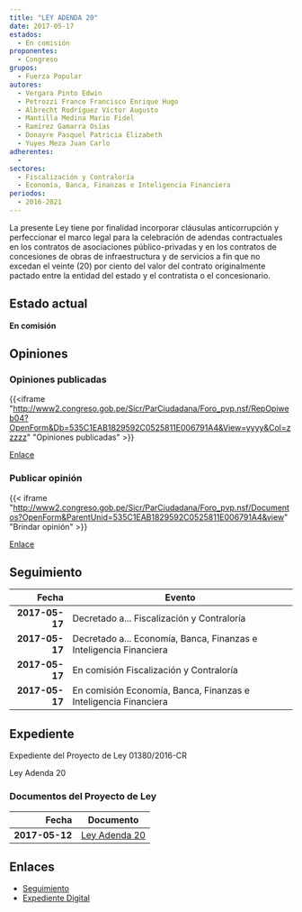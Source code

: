 ```yaml
---
title: "LEY ADENDA 20"
date: 2017-05-17
estados: 
  - En comisión
proponentes: 
  - Congreso
grupos: 
  - Fuerza Popular
autores: 
  - Vergara Pinto Edwin
  - Petrozzi Franco Francisco Enrique Hugo
  - Albrecht Rodríguez Víctor Augusto
  - Mantilla Medina Mario Fidel
  - Ramírez Gamarra Osías
  - Donayre Pasquel Patricia Elizabeth
  - Yuyes Meza Juan Carlo
adherentes: 
  - 
sectores: 
  - Fiscalización y Contraloría
  - Economía, Banca, Finanzas e Inteligencia Financiera
periodos: 
  - 2016-2021
---
```


La presente Ley tiene por finalidad incorporar cláusulas anticorrupción y perfeccionar el marco legal para la celebración de adendas contractuales en los contratos de asociaciones público-privadas y en los contratos de concesiones de obras de infraestructura y de servicios a fin que no excedan el veinte (20) por ciento del valor del contrato originalmente pactado entre la entidad del estado y el contratista o el concesionario.


## Estado actual

**En comisión**

## Opiniones

### Opiniones publicadas

{{<iframe "http://www2.congreso.gob.pe/Sicr/ParCiudadana/Foro_pvp.nsf/RepOpiweb04?OpenForm&Db=535C1EAB1829592C0525811E006791A4&View=yyyy&Col=zzzzz" "Opiniones publicadas" >}}

[Enlace](http://www2.congreso.gob.pe/Sicr/ParCiudadana/Foro_pvp.nsf/RepOpiweb04?OpenForm&Db=535C1EAB1829592C0525811E006791A4&View=yyyy&Col=zzzzz)
### Publicar opinión

{{< iframe "http://www2.congreso.gob.pe/Sicr/ParCiudadana/Foro_pvp.nsf/Documentos?OpenForm&ParentUnid=535C1EAB1829592C0525811E006791A4&view" "Brindar opinión" >}}

[Enlace](http://www2.congreso.gob.pe/Sicr/ParCiudadana/Foro_pvp.nsf/Documentos?OpenForm&ParentUnid=535C1EAB1829592C0525811E006791A4&view)

## Seguimiento

| Fecha | Evento |
|------:|--------|
| **2017-05-17** | Decretado a... Fiscalización y Contraloría|
| **2017-05-17** | Decretado a... Economía, Banca, Finanzas e Inteligencia Financiera|
| **2017-05-17** | En comisión Fiscalización y Contraloría|
| **2017-05-17** | En comisión Economía, Banca, Finanzas e Inteligencia Financiera|


## Expediente

Expediente del Proyecto de Ley 01380/2016-CR

Ley Adenda 20


### Documentos del Proyecto de Ley

| Fecha | Documento |
|------:|--------|
| **2017-05-12** | [Ley Adenda 20](http://www.leyes.congreso.gob.pe/Documentos/2016_2021/Proyectos_de_Ley_y_de_Resoluciones_Legislativas/PL0138020170512.pdf) |

## Enlaces 

- [Seguimiento](http://www2.congreso.gob.pe/Sicr/TraDocEstProc/CLProLey2016.nsf/f7fff46988ca05b1052578e100829cc7/136223656180c2600525811e00755f89?OpenDocument)
- [Expediente Digital](http://www2.congreso.gob.pehttp://www2.congreso.gob.pe/Sicr/TraDocEstProc/CLProLey2016.nsf/f7fff46988ca05b1052578e100829cc7/136223656180c2600525811e00755f89?OpenDocument&Click=05257FB7005EB655.eb71d0cf91d8294e05256cdf006b5706/$Body/0.1C6C)
